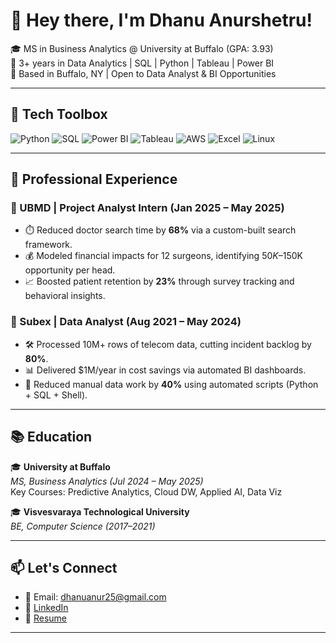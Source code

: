 # 👋 Hey there, I'm Dhanu Anurshetru!

🎓 MS in Business Analytics @ University at Buffalo (GPA: 3.93)  
💼 3+ years in Data Analytics | SQL | Python | Tableau | Power BI  
📍 Based in Buffalo, NY | Open to Data Analyst & BI Opportunities

---

## 🔧 Tech Toolbox
![Python](https://img.shields.io/badge/Python-3776AB?logo=python&logoColor=white)
![SQL](https://img.shields.io/badge/SQL-336791?logo=postgresql&logoColor=white)
![Power BI](https://img.shields.io/badge/PowerBI-F2C811?logo=powerbi&logoColor=black)
![Tableau](https://img.shields.io/badge/Tableau-E97627?logo=tableau&logoColor=white)
![AWS](https://img.shields.io/badge/AWS-FF9900?logo=amazonaws&logoColor=white)
![Excel](https://img.shields.io/badge/Excel-217346?logo=microsoft-excel&logoColor=white)
![Linux](https://img.shields.io/badge/Linux-FCC624?logo=linux&logoColor=black)

---

## 💼 Professional Experience

### 🏥 UBMD | Project Analyst Intern (Jan 2025 – May 2025)
- ⏱️ Reduced doctor search time by **68%** via a custom-built search framework.
- 💰 Modeled financial impacts for 12 surgeons, identifying $50K–$150K opportunity per head.
- 📈 Boosted patient retention by **23%** through survey tracking and behavioral insights.

### 📡 Subex | Data Analyst (Aug 2021 – May 2024)
- 🛠️ Processed 10M+ rows of telecom data, cutting incident backlog by **80%**.
- 📊 Delivered $1M/year in cost savings via automated BI dashboards.
- 🔄 Reduced manual data work by **40%** using automated scripts (Python + SQL + Shell).

---
## 📚 Education

🎓 **University at Buffalo**  
*MS, Business Analytics (Jul 2024 – May 2025)*  
Key Courses: Predictive Analytics, Cloud DW, Applied AI, Data Viz

🎓 **Visvesvaraya Technological University**  
*BE, Computer Science (2017–2021)*

---

## 📫 Let's Connect
- 📧 Email: dhanuanur25@gmail.com  
- 💼 [LinkedIn](https://www.linkedin.com/in/dhanu-anurshetru-230285199)  
- 📁 [Resume](https://github.com/DhanuAnurshetru/DhanuAnurshetru/blob/main/Dhanu_Anurshetru_Analyst.pdf)


---

<!-- ! ![Dhanu's GitHub stats](https://github-readme-stats.vercel.app/api?username=Dhanuanur25&show_icons=true&theme=radical)
## ![Top Langs](https://github-readme-stats.vercel.app/api/top-langs/?username=Dhanuanur25&layout=compact&theme=radical)

---
